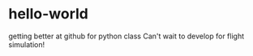 # hello-world
getting better at github for python class
Can't wait to develop for flight simulation!
